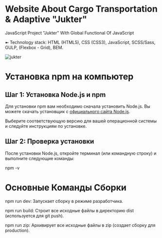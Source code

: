 # Website About Cargo Transportation & Adaptive "Jukter"
JavaScript Project "Jukter" With Global Functional Of JavaScript

➼ Technology stack: HTML (HTML5), CSS (CSS3), JavaScript, SCSS/Sass, GULP, (Flexbox - Grid), BEM.

![jukter](https://github.com/oscar223Po/jukter/assets/99406219/a9d7b073-e172-4434-94a9-08736f0e8d91)

# Установка npm на компьютер

## Шаг 1: Установка Node.js и npm

Для установки npm вам необходимо сначала установить Node.js. Вы можете скачать установщик с [официального сайта Node.js](https://nodejs.org/).

Выберите соответствующую версию для вашей операционной системы и следуйте инструкциям по установке.

## Шаг 2: Проверка установки

После установки Node.js, откройте терминал (или командную строку) и выполните следующие команды:

npm -v

# Основные Команды Сборки

npm run dev: Запускает сборку в режиме разработчика.

npm run build: Строит все исходные файлы в директорию dist (используется для git push).

npm run zip: Архивирует все исходные файлы в zip (создает сборку для production).

